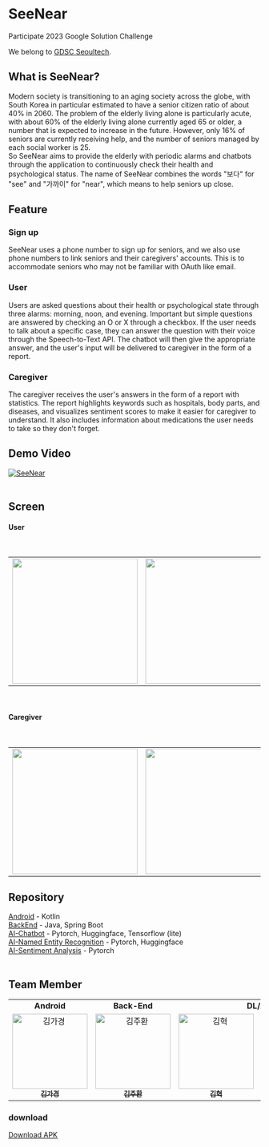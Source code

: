 # SeeNear
Participate 2023 Google Solution Challenge  

We belong to [GDSC Seoultech](https://gdsc.community.dev/seoul-national-university-of-science-and-technology/).
</br>
## What is SeeNear?
Modern society is transitioning to an aging society across the globe, with South Korea in particular estimated to have a senior citizen ratio of about 40% in 2060. The problem of the elderly living alone is particularly acute, with about 60% of the elderly living alone currently aged 65 or older, a number that is expected to increase in the future. However, only 16% of seniors are currently receiving help, and the number of seniors managed by each social worker is 25.  
So SeeNear aims to provide the elderly with periodic alarms and chatbots through the application to continuously check their health and psychological status. The name of SeeNear combines the words "보다" for "see" and "가까이" for "near", which means to help seniors up close.
</br>
## Feature
### Sign up  
SeeNear uses a phone number to sign up for seniors, and we also use phone numbers to link seniors and their caregivers' accounts. This is to accommodate seniors who may not be familiar with OAuth like email.
</br>
### User
Users are asked questions about their health or psychological state through three alarms: morning, noon, and evening. Important but simple questions are answered by checking an O or X through a checkbox. If the user needs to talk about a specific case, they can answer the question with their voice through the Speech-to-Text API. The chatbot will then give the appropriate answer, and the user's input will be delivered to caregiver in the form of a report.
</br>
### Caregiver
The caregiver receives the user's answers in the form of a report with statistics. The report highlights keywords such as hospitals, body parts, and diseases, and visualizes sentiment scores to make it easier for caregiver to understand. It also includes information about medications the user needs to take so they don't forget. 


## Demo Video
[![SeeNear](https://user-images.githubusercontent.com/54880474/229173623-2b5241ae-dc6c-488f-8b63-a9108537ed76.jpg)](https://youtu.be/JpiwWp_myq8)  
</br>

## Screen

#### User
</br>
<table algin="center">
   <tr>
      <td colspan="1" align="center"><img src="https://user-images.githubusercontent.com/74501631/229884791-e98b11d3-5c50-4689-adac-6dbf6465ea4e.png" width="250px"/></td>
      <td colspan="1" align="center"><img src="https://user-images.githubusercontent.com/74501631/229884896-8c18901c-87df-4c8c-a898-2040416b147f.png" width="250px"/></td>
  </table> 
  </br>
  
#### Caregiver
</br>
<table algin="center">
   <tr>
      <td colspan="1" align="center"><img src="https://user-images.githubusercontent.com/74501631/229883021-ceaebd72-4f9f-49aa-b0dd-d0ca4e9562f0.png" width="250px"/></td>
      <td colspan="1" align="center"><img src="https://user-images.githubusercontent.com/74501631/229884158-ad5cd93a-f248-4865-be30-d0e9c4cb4846.png" width="250px"/></td>
      <td colspan="1" align="center"><img src="https://user-images.githubusercontent.com/74501631/229884235-4f55f7b6-0a30-4978-a30b-c9f7da3fd9e4.png" width="250px"/></td>
      <td colspan="1" align="center"><img src="https://user-images.githubusercontent.com/74501631/229884329-7453c913-1f22-4dc0-8445-8df9cad05436.png" width="250px"/></td>
   </tr>
  </table> 

## Repository
[Android](https://github.com/GDSC-seeNear/FE) - Kotlin  
[BackEnd](https://github.com/GDSC-seeNear/BE) - Java, Spring Boot    
[AI-Chatbot](https://github.com/GDSC-seeNear/AI_chatbot) - Pytorch, Huggingface, Tensorflow (lite)  
[AI-Named Entity Recognition](https://github.com/GDSC-seeNear/NER) - Pytorch, Huggingface  
[AI-Sentiment Analysis](https://github.com/GDSC-seeNear/sentiment_repository) - Pytorch  
</br>


## Team Member  

<table algin="center">
   <tr>
      <td colspan="1" align="center"><strong>Android</strong></td>
      <td colspan="1" align="center"><strong>Back-End</strong></td>
      <td colspan="2" align="center"><strong>DL/AI</strong></td>
   </tr>
  <tr>
     <td align="center">
        <a href="https://github.com/gaguriee"><img src="https://avatars.githubusercontent.com/u/74501631?v=4" width="150px" alt="김가경"/><br /><sub><b>김가경</b></sub></a>
     </td>
    <td align="center">
    <a href="https://github.com/happyjamy"><img src="https://avatars.githubusercontent.com/u/78072370?v=4" width="150px;" alt="김주환"/><br /><sub><b>김주환</b></sub></a><br />
    </td>
     <td align="center">
        <a href="https://github.com/hyeok55"><img src="https://avatars.githubusercontent.com/u/67605795?v=4" width="150px" alt="김혁"/><br /><sub><b>김혁</b></sub></a>
     </td>
     <td align="center">
        <a href="https://github.com/keonju2"><img src="https://avatars.githubusercontent.com/u/54880474?v=4" width="150px" alt="나건주"/><br /><sub><b>나건주</b></sub></a>
  <tr>
</table> 

### download
[Download APK](https://github.com/GDSC-seeNear/FE/releases/tag/v1.0.0)
